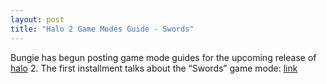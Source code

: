```yaml
---
layout: post
title: "Halo 2 Game Modes Guide - Swords"
---
```


<p>Bungie has begun posting game mode guides for the upcoming release of 
	<a title="Halo" href="http://halo.bungie.net" target="_blank">halo</a> 2.  
	The first installment talks about the &#8220;Swords&#8221; game mode:  
	<a href="http://www.bungie.net/News/TopStory.aspx?story=SwordsGuide&amp;p=873031" target="_blank">link</a></p> 
